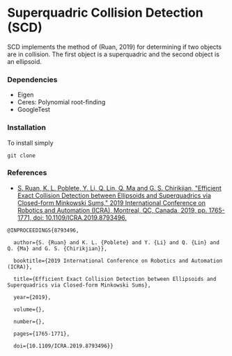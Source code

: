 Superquadric Collision Detection (SCD)
====
SCD implements the method of (Ruan, 2019) for determining if two objects are in collision. The first object is a superquadric and the second object is an ellipsoid.

### Dependencies
* Eigen
* Ceres: Polynomial root-finding
* GoogleTest

### Installation
To install simply
```
git clone 
```
### References

* [S. Ruan, K. L. Poblete, Y. Li, Q. Lin, Q. Ma and G. S. Chirikjian, "Efficient Exact Collision Detection between Ellipsoids and Superquadrics via Closed-form Minkowski Sums," 2019 International Conference on Robotics and Automation (ICRA), Montreal, QC, Canada, 2019, pp. 1765-1771, doi: 10.1109/ICRA.2019.8793496.](https://ieeexplore.ieee.org/abstract/document/8793496)
```
@INPROCEEDINGS{8793496,

  author={S. {Ruan} and K. L. {Poblete} and Y. {Li} and Q. {Lin} and Q. {Ma} and G. S. {Chirikjian}},

  booktitle={2019 International Conference on Robotics and Automation (ICRA)}, 

  title={Efficient Exact Collision Detection between Ellipsoids and Superquadrics via Closed-form Minkowski Sums}, 

  year={2019},

  volume={},

  number={},

  pages={1765-1771},

  doi={10.1109/ICRA.2019.8793496}}
```
